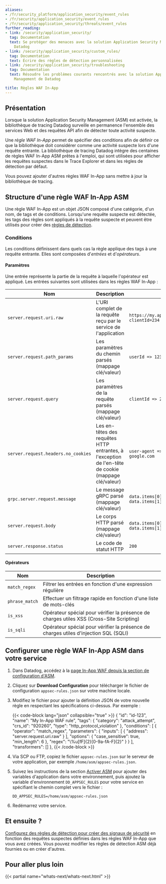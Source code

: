 ```yaml
---
aliases:
- /fr/security_platform/application_security/event_rules
- /fr/security/application_security/event_rules
- /fr/security/application_security/threats/event_rules
further_reading:
- link: /security/application_security/
  tag: Documentation
  text: Se protéger des menaces avec la solution Application Security Management de
    Datadog
- link: /security/application_security/custom_rules/
  tag: Documentation
  text: Écrire des règles de détection personnalisées
- link: /security/application_security/troubleshooting
  tag: Documentation
  text: Résoudre les problèmes courants rencontrés avec la solution Application Security
    Management de Datadog

title: Règles WAF In-App
---
```


## Présentation

Lorsque la solution Application Security Management (ASM) est activée, la bibliothèque de tracing Datadog surveille en permanence l'ensemble des services Web et des requêtes API afin de détecter toute activité suspecte.

Une _règle WAF In-App_ permet de spécifier des conditions afin de définir ce que la bibliothèque doit considérer comme une activité suspecte lors d'une requête entrante. La bibliothèque de tracing Datadog intègre des centaines de règles WAF In-App ASM prêtes à l'emploi, qui sont utilisées pour afficher les requêtes suspectes dans le Trace Explorer et dans les règles de détection par défaut.

Vous pouvez ajouter d'autres règles WAF In-App sans mettre à jour la bibliothèque de tracing.

## Structure d'une règle WAF In-App ASM

Une règle WAF In-App est un objet JSON composé d'une catégorie, d'un nom, de tags et de conditions. Lorsqu'une requête suspecte est détectée, les tags des règles sont appliqués à la requête suspecte et peuvent être utilisés pour créer des [règles de détection][1].

### Conditions
Les conditions définissent dans quels cas la règle applique des tags à une requête entrante. Elles sont composées d'_entrées_ et d'_opérateurs_.

#### Paramètres
Une entrée représente la partie de la requête à laquelle l'opérateur est appliqué. Les entrées suivantes sont utilisées dans les règles WAF In-App :

| Nom | Description | Exemple |
|------|-------------|---------|
| `server.request.uri.raw` | L'URI complet de la requête reçu par le service de l'application | `https://my.api.com/users/1234/roles?clientId=234` |
| `server.request.path_params` | Les paramètres du chemin parsés (mappage clé/valeur) | `userId => 1234` |
| `server.request.query` | Les paramètres de la requête parsés (mappage clé/valeur) | `clientId => 234` |
| `server.request.headers.no_cookies` | Les en-têtes des requêtes HTTP entrantes, à l'exception de l'en-tête de cookie (mappage clé/valeur) | `user-agent => Zgrab, referer => google.com` |
| `grpc.server.request.message` | Le message gRPC parsé (mappage clé/valeur) | `data.items[0] => value0, data.items[1] => value1` |
| `server.request.body` | Le corps HTTP parsé (mappage clé/valeur) | `data.items[0] => value0, data.items[1] => value1` |
| `server.response.status` | Le code de statut HTTP | `200` |

#### Opérateurs

| Nom | Description |
|------|-------------|
| `match_regex` | Filtrer les entrées en fonction d'une expression régulière |
| `phrase_match` | Effectuer un filtrage rapide en fonction d'une liste de mots-clés |
| `is_xss` | Opérateur spécial pour vérifier la présence de charges utiles XSS (Cross-Site Scripting) |
| `is_sqli` | Opérateur spécial pour vérifier la présence de charges utiles d'injection SQL (SQLI) |

## Configurer une règle WAF In-App ASM dans votre service

1. Dans Datadog, accédez à la [page In-App WAF depuis la section de configuration d'ASM][2].

2. Cliquez sur **Download Configuration** pour télécharger le fichier de configuration `appsec-rules.json` sur votre machine locale.

3. Modifiez le fichier pour ajouter la définition JSON de votre nouvelle règle en respectant les spécifications ci-dessus. Par exemple :

   {{< code-block lang="json" collapsible="true" >}}
    {
        "id": "id-123",
        "name": "My In-App WAF rule",
        "tags": {
            "category": "attack_attempt",
            "crs_id": "920260",
            "type": "http_protocol_violation"
        },
        "conditions": [
            {
                "operator": "match_regex",
                "parameters": {
                    "inputs": [
                        {
                            "address": "server.request.uri.raw"
                        }
                    ],
                    "options": {
                        "case_sensitive": true,
                        "min_length": 6
                    },
                    "regex": "\\%u[fF]{2}[0-9a-fA-F]{2}"
                }
            }
        ],
        "transformers": []
    },
   {{< /code-block >}}

4. Via SCP ou FTP, copiez le fichier `appsec-rules.json` sur le serveur de votre application, par exemple `/home/asm/appsec-rules.json`.

5. Suivez les instructions de la section [Activer ASM][3] pour ajouter des variables d'application dans votre environnement, puis ajoutez la variable d'environnement `DD_APPSEC_RULES` pour votre service en spécifiant le chemin complet vers le fichier :
   ```
   DD_APPSEC_RULES=/home/asm/appsec-rules.json
   ```

6. Redémarrez votre service.

## Et ensuite ?

[Configurez des règles de détection pour créer des signaux de sécurité][1] en fonction des requêtes suspectes définies dans les règles WAF In-App que vous avez créées. Vous pouvez modifier les règles de détection ASM déjà fournies ou en créer d'autres.

## Pour aller plus loin

{{< partial name="whats-next/whats-next.html" >}}

[1]: /fr/security/application_security/custom_rules/
[2]: https://app.datadoghq.com/security/appsec/in-app-waf?group_by=NONE
[3]: /fr/security/application_security/enabling/
